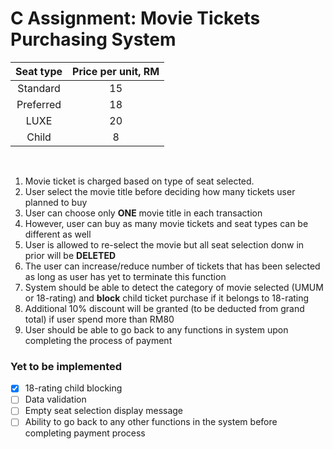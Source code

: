 # C Assignment: Movie Tickets Purchasing System

|Seat type|Price per unit, RM|
|:---:|:---:|
|Standard|15|
|Preferred|18|
|LUXE|20|
|Child|8|

<br>

1. Movie ticket is charged based on type of seat selected.
2. User select the movie title before deciding how many tickets user planned to buy
3. User can choose only **ONE** movie title in each transaction
4. However, user can buy as many movie tickets and seat types can be different as well
5. User is allowed to re-select the movie but all seat selection donw in prior will be **DELETED**
6. The user can increase/reduce number of tickets that has been selected as long as user has yet to terminate this function
7. System should be able to detect the category of movie selected (UMUM or 18-rating) and **block** child ticket purchase if it belongs to 18-rating
8. Additional 10% discount will be granted (to be deducted from grand total) if user spend more than RM80
9. User should be able to go back to any functions in system upon completing the process of payment

### Yet to be implemented

- [x] 18-rating child blocking
- [ ] Data validation
- [ ] Empty seat selection display message
- [ ] Ability to go back to any other functions in the system before completing payment process
